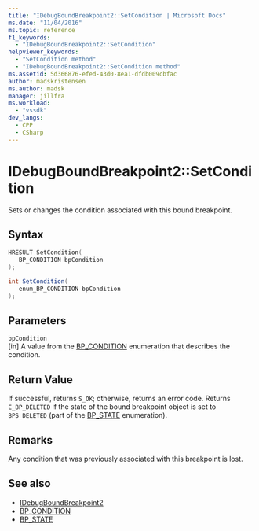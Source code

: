 ```yaml
---
title: "IDebugBoundBreakpoint2::SetCondition | Microsoft Docs"
ms.date: "11/04/2016"
ms.topic: reference
f1_keywords:
  - "IDebugBoundBreakpoint2::SetCondition"
helpviewer_keywords:
  - "SetCondition method"
  - "IDebugBoundBreakpoint2::SetCondition method"
ms.assetid: 5d366876-efed-43d0-8ea1-dfdb009cbfac
author: madskristensen
ms.author: madsk
manager: jillfra
ms.workload:
  - "vssdk"
dev_langs:
  - CPP
  - CSharp
---
```

# IDebugBoundBreakpoint2::SetCondition
Sets or changes the condition associated with this bound breakpoint.

## Syntax

```cpp
HRESULT SetCondition( 
   BP_CONDITION bpCondition
);
```

```csharp
int SetCondition( 
   enum_BP_CONDITION bpCondition
);
```

## Parameters
`bpCondition`\
[in] A value from the [BP_CONDITION](../../../extensibility/debugger/reference/bp-condition.md) enumeration that describes the condition.

## Return Value
 If successful, returns `S_OK`; otherwise, returns an error code. Returns `E_BP_DELETED` if the state of the bound breakpoint object is set to `BPS_DELETED` (part of the [BP_STATE](../../../extensibility/debugger/reference/bp-state.md) enumeration).

## Remarks
 Any condition that was previously associated with this breakpoint is lost.

## See also
- [IDebugBoundBreakpoint2](../../../extensibility/debugger/reference/idebugboundbreakpoint2.md)
- [BP_CONDITION](../../../extensibility/debugger/reference/bp-condition.md)
- [BP_STATE](../../../extensibility/debugger/reference/bp-state.md)